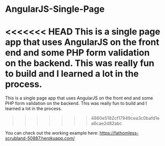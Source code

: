 # AngularJS-Single-Page
<<<<<<< HEAD
This is a single page app that uses AngularJS on the front end and some PHP form validation on the backend. This was really fun to build and I learned a lot in the process.
=======
This is a single page app that uses AngularJS on the front end and some PHP form validation on the backend. This was really fun to build and I learned a lot in the process. 
>>>>>>> 4860e5182cf17949cea3c0bafd1ea6cae2d82abc

You can check out the working example here:
https://fathomless-scrubland-50887.herokuapp.com/
